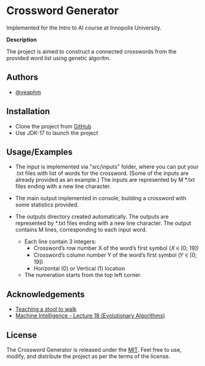 
# Crossword Generator

Implemented for the Intro to AI course at Innopolis University.

**Description**

The project is aimed to construct a connected crosswords from the provided word list using genetic algoritm.


## Authors

- [@yeaphm](https://www.github.com/yeaphm)


## Installation

- Clone the project from [GitHub](https://github.com/yeaphm/CrosswordGenerator)
- Use JDK-17 to launch the project
    
## Usage/Examples

* The input is implemented via "src/inputs" folder, where you can put your .txt files with list of words for the crossword. (Some of the inputs are already provided as an example.) The inputs are represented by M *.txt files ending with a new line character.

* The main output implemented in console, building a crossword with some statistics provided.

* The outputs directory created automatically. The outputs are represented by *.txt files ending with a new line character. The output contains M lines, corresponding to each input word.
    * Each line contain 3 integers: 
        * Crossword’s row number X of the word’s first symbol (𝑋 ∈ [0; 19])
        * Crossword’s column number Y of the word’s first symbol (𝑌 ∈ [0; 19])
        * Horizontal (0) or Vertical (1) location
    * The numeration starts from the top left corner.




## Acknowledgements

 - [Teaching a stool to walk](https://habr.com/ru/articles/340772/)
 - [Machine Intelligence - Lecture 18 (Evolutionary Algorithms)](https://www.youtube.com/watch?v=3-NiZPbkr7A)


## License

The Crossword Generator is released under the [MIT](https://choosealicense.com/licenses/mit/). Feel free to use, modify, and distribute the project as per the terms of the license.
